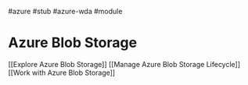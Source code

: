#azure #stub #azure-wda #module 

# Azure Blob Storage
[[Explore Azure Blob Storage]]
[[Manage Azure Blob Storage Lifecycle]]
[[Work with Azure Blob Storage]]